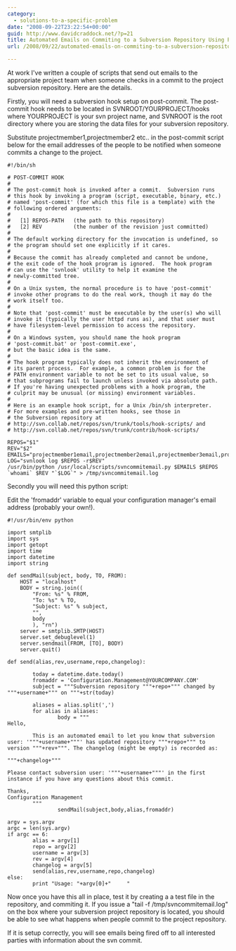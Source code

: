 ```yaml
---
category:
  - solutions-to-a-specific-problem
date: "2008-09-22T23:22:54+00:00"
guid: http://www.davidcraddock.net/?p=21
title: Automated Emails on Commiting to a Subversion Repository Using Python
url: /2008/09/22/automated-emails-on-commiting-to-a-subversion-repository/

---
```

At work I've written a couple of scripts that send out emails to the appropriate project team when someone checks in a commit to the project subversion repository. Here are the details.

Firstly, you will need a subversion hook setup on post-commit. The post-commit hook needs to be located in SVNROOT/YOURPROJECT/hooks where YOURPROJECT is your svn project name, and SVNROOT is the root directory where you are storing the data files for your subversion repository.

Substitute projectmember1,projectmember2 etc.. in the post-commit script below for the email addresses of the people to be notified when someone commits a change to the project.

```
#!/bin/sh

# POST-COMMIT HOOK
#
# The post-commit hook is invoked after a commit.  Subversion runs
# this hook by invoking a program (script, executable, binary, etc.)
# named 'post-commit' (for which this file is a template) with the
# following ordered arguments:
#
#   [1] REPOS-PATH   (the path to this repository)
#   [2] REV          (the number of the revision just committed)
#
# The default working directory for the invocation is undefined, so
# the program should set one explicitly if it cares.
#
# Because the commit has already completed and cannot be undone,
# the exit code of the hook program is ignored.  The hook program
# can use the 'svnlook' utility to help it examine the
# newly-committed tree.
#
# On a Unix system, the normal procedure is to have 'post-commit'
# invoke other programs to do the real work, though it may do the
# work itself too.
#
# Note that 'post-commit' must be executable by the user(s) who will
# invoke it (typically the user httpd runs as), and that user must
# have filesystem-level permission to access the repository.
#
# On a Windows system, you should name the hook program
# 'post-commit.bat' or 'post-commit.exe',
# but the basic idea is the same.
#
# The hook program typically does not inherit the environment of
# its parent process.  For example, a common problem is for the
# PATH environment variable to not be set to its usual value, so
# that subprograms fail to launch unless invoked via absolute path.
# If you're having unexpected problems with a hook program, the
# culprit may be unusual (or missing) environment variables.
#
# Here is an example hook script, for a Unix /bin/sh interpreter.
# For more examples and pre-written hooks, see those in
# the Subversion repository at
# http://svn.collab.net/repos/svn/trunk/tools/hook-scripts/ and
# http://svn.collab.net/repos/svn/trunk/contrib/hook-scripts/

REPOS="$1"
REV="$2"
EMAILS="projectmember1email,projectmember2email,projectmember3email,projectmember4email"
LOG="svnlook log $REPOS -r$REV"
/usr/bin/python /usr/local/scripts/svncommitemail.py $EMAILS $REPOS `whoami` $REV "`$LOG`" > /tmp/svncommitemail.log

```

Secondly you will need this python script:

Edit the 'fromaddr' variable to equal your configuration manager's email address (probably your own!).

```
#!/usr/bin/env python

import smtplib
import sys
import getopt
import time
import datetime
import string

def sendMail(subject, body, TO, FROM):
    HOST = "localhost"
    BODY = string.join((
        "From: %s" % FROM,
        "To: %s" % TO,
        "Subject: %s" % subject,
        "",
        body
        ), "rn")
    server = smtplib.SMTP(HOST)
    server.set_debuglevel(1)
    server.sendmail(FROM, [TO], BODY)
    server.quit()

def send(alias,rev,username,repo,changelog):

        today = datetime.date.today()
        fromaddr = 'Configuration.Management@YOURCOMPANY.COM'
        subject = """Subversion repository """+repo+""" changed by """+username+""" on """+str(today)

        aliases = alias.split(',')
        for alias in aliases:
                body = """
Hello,

        This is an automated email to let you know that subversion user: '"""+username+"""' has updated repository """+repo+""" to version """+rev+""". The changelog (might be empty) is recorded as:

"""+changelog+"""

Please contact subversion user: '"""+username+"""' in the first instance if you have any questions about this commit.

Thanks,
Configuration Management
        """
                sendMail(subject,body,alias,fromaddr)

argv = sys.argv
argc = len(sys.argv)
if argc == 6:
        alias = argv[1]
        repo = argv[2]
        username = argv[3]
        rev = argv[4]
        changelog = argv[5]
        send(alias,rev,username,repo,changelog)
else:
        print "Usage: "+argv[0]+"     "

```

Now once you have this all in place, test it by creating a a test file in the repository, and commiting it. If you issue a "tail -f /tmp/svncommitemail.log" on the box where your subversion project repository is located, you should be able to see what happens when people commit to the project repository.

If it is setup correctly, you will see emails being fired off to all interested parties with information about the svn commit.
